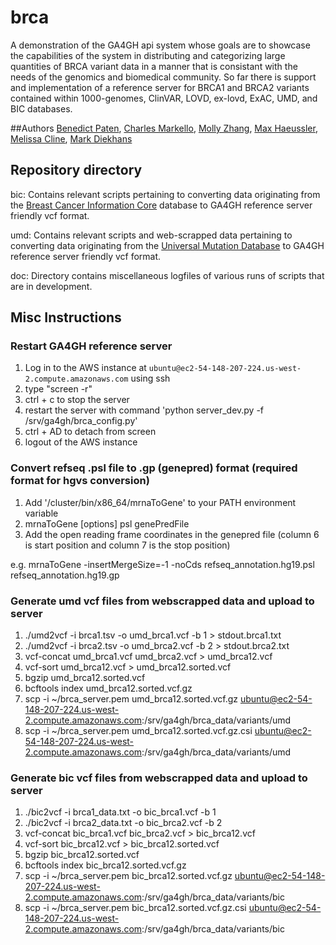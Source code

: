 # brca
A demonstration of the GA4GH api system whose goals are to showcase the capabilities of the system in distributing and categorizing large quantities of BRCA variant data in a manner that is consistant with the needs of the genomics and biomedical community. So far there is support and implementation of a reference server for BRCA1 and BRCA2 variants contained within 1000-genomes, ClinVAR, LOVD, ex-lovd, ExAC, UMD, and BIC databases.

##Authors
[Benedict Paten](https://github.com/benedictpaten/), [Charles Markello](https://github.com/cmarkello), [Molly Zhang](https://github.com/MollyZhang), [Max Haeussler](https://github.com/maximilianh), [Melissa Cline](https://github.com/melissacline), [Mark Diekhans](https://github.com/diekhans)

## Repository directory
  bic: Contains relevant scripts pertaining to converting data originating from the [Breast Cancer Information Core](https://research.nhgri.nih.gov/projects/bic/index.shtml) database to GA4GH reference server friendly vcf format.
  
  umd: Contains relevant scripts and web-scrapped data pertaining to converting data originating from the [Universal Mutation Database](http://www.umd.be/BRCA1/) to GA4GH reference server friendly vcf format.
  
  doc: Directory contains miscellaneous logfiles of various runs of scripts that are in development.

## Misc Instructions
### Restart GA4GH reference server
  1. Log in to the AWS instance at `ubuntu@ec2-54-148-207-224.us-west-2.compute.amazonaws.com` using ssh
  2. type "screen -r"
  3. ctrl + c to stop the server
  4. restart the server with command 'python server_dev.py -f /srv/ga4gh/brca_config.py'
  5. ctrl + AD to detach from screen
  6. logout of the AWS instance

### Convert refseq .psl file to .gp (genepred) format (required format for hgvs conversion)
  1. Add '/cluster/bin/x86_64/mrnaToGene' to your PATH environment variable
  2. mrnaToGene [options] psl genePredFile
  3. Add the open reading frame coordinates in the genepred file (column 6 is start position and column 7 is the stop position)

  e.g. mrnaToGene -insertMergeSize=-1 -noCds refseq_annotation.hg19.psl refseq_annotation.hg19.gp

### Generate umd vcf files from webscrapped data and upload to server
  1. ./umd2vcf -i brca1.tsv -o umd_brca1.vcf -b 1 > stdout.brca1.txt
  2. ./umd2vcf -i brca2.tsv -o umd_brca2.vcf -b 2 > stdout.brca2.txt
  3. vcf-concat umd_brca1.vcf umd_brca2.vcf > umd_brca12.vcf
  4. vcf-sort umd_brca12.vcf > umd_brca12.sorted.vcf
  5. bgzip umd_brca12.sorted.vcf
  6. bcftools index umd_brca12.sorted.vcf.gz
  7. scp -i ~/brca_server.pem umd_brca12.sorted.vcf.gz ubuntu@ec2-54-148-207-224.us-west-2.compute.amazonaws.com:/srv/ga4gh/brca_data/variants/umd
  8. scp -i ~/brca_server.pem umd_brca12.sorted.vcf.gz.csi ubuntu@ec2-54-148-207-224.us-west-2.compute.amazonaws.com:/srv/ga4gh/brca_data/variants/umd

### Generate bic vcf files from webscrapped data and upload to server
  1. ./bic2vcf -i brca1_data.txt -o bic_brca1.vcf -b 1
  2. ./bic2vcf -i brca2_data.txt -o bic_brca2.vcf -b 2
  3. vcf-concat bic_brca1.vcf bic_brca2.vcf > bic_brca12.vcf
  4. vcf-sort bic_brca12.vcf > bic_brca12.sorted.vcf
  5. bgzip bic_brca12.sorted.vcf
  6. bcftools index bic_brca12.sorted.vcf.gz
  7. scp -i ~/brca_server.pem bic_brca12.sorted.vcf.gz ubuntu@ec2-54-148-207-224.us-west-2.compute.amazonaws.com:/srv/ga4gh/brca_data/variants/bic
  8. scp -i ~/brca_server.pem bic_brca12.sorted.vcf.gz.csi ubuntu@ec2-54-148-207-224.us-west-2.compute.amazonaws.com:/srv/ga4gh/brca_data/variants/bic
